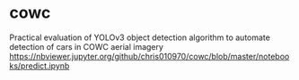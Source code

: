 # cowc

Practical evaluation of YOLOv3 object detection algorithm to automate detection of cars in COWC aerial imagery
https://nbviewer.jupyter.org/github/chris010970/cowc/blob/master/notebooks/predict.ipynb
